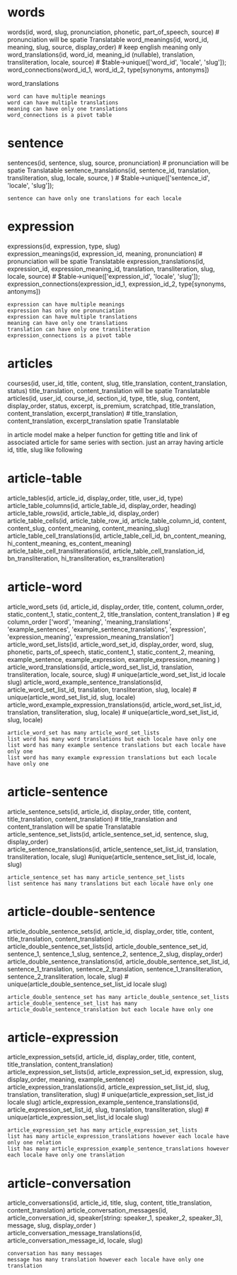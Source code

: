 # words
words(id, word, slug, pronunciation, phonetic, part_of_speech, source)   # pronunciation will be spatie Translatable
word_meanings(id, word_id, meaning, slug, source, display_order)   # keep english meaning only
word_translations(id, word_id, meaning_id (nullable), translation, transliteration, locale, source) # $table->unique(['word_id', 'locale', 'slug']);
word_connections(word_id_1, word_id_2, type[synonyms, antonyms])  

word_translations

```relation
word can have multiple meanings
word can have multiple translations
meaning can have only one translations
word_connections is a pivot table
````

# sentence
sentences(id, sentence, slug, source, pronunciation) # pronunciation will be spatie Translatable
sentence_translations(id, sentence_id, translation, transliteration,  slug, locale, source, )  # $table->unique(['sentence_id', 'locale', 'slug']); 

```relation
sentence can have only one translations for each locale
```

# expression
expressions(id, expression, type, slug)  
expression_meanings(id, expression_id, meaning, pronunciation)   # pronunciation will be spatie Translatable
expression_translations(id, expression_id, expression_meaning_id, translation, transliteration, slug, locale, source)  # $table->unique(['expression_id', 'locale', 'slug']);
expression_connections(expression_id_1, expression_id_2, type[synonyms, antonyms])  

```relation
expression can have multiple meanings
expression has only one pronunciation
expression can have multiple translations
meaning can have only one translations
translation can have only one transliteration
expression_connections is a pivot table
````

# articles
courses(id, user_id, title, content, slug, title_translation, content_translation, status)   title_translation, content_translation will be spatie Translatable
articles(id, user_id, course_id, section_id, type, title, slug, content, display_order, status, excerpt, is_premium, scratchpad, title_translation, content_translation, excerpt_translation)  # title_translation, content_translation, excerpt_translation spatie Translatable

in article model make a helper function for getting title and link of associated article for same series with section. just an array having article id, title, slug
like following



# article-table
article_tables(id, article_id, display_order, title, user_id, type)  
article_table_columns(id, article_table_id, display_order, heading)  
article_table_rows(id, article_table_id, display_order)  
article_table_cells(id, article_table_row_id, article_table_column_id, content, content_slug, content_meaning, content_meaning_slug)  
article_table_cell_translations(id, article_table_cell_id, bn_content_meaning, hi_content_meaning, es_content_meaning)  
article_table_cell_transliterations(id, article_table_cell_translation_id, bn_transliteration, hi_transliteration, es_transliteration)


# article-word
article_word_sets (id, article_id, display_order, title, content, column_order, static_content_1, static_content_2, title_translation, content_translation ) # eg column_order ['word', 'meaning', 'meaning_translations', 'example_sentences', 'example_sentence_translations', 'expression', 'expression_meaning', 'expression_meaning_translation']
article_word_set_lists(id, article_word_set_id, display_order, word, slug, phonetic, parts_of_speech, static_content_1, static_content_2, meaning, example_sentence, example_expression, example_expression_meaning )  
article_word_translations(id, article_word_set_list_id, translation, transliteration, locale, source, slug) # unique(article_word_set_list_id locale slug)
article_word_example_sentence_translations(id, article_word_set_list_id, translation, transliteration, slug, locale)  # unique(article_word_set_list_id, slug, locale)
article_word_example_expression_translations(id, article_word_set_list_id, translation, transliteration, slug, locale)  # unique(article_word_set_list_id, slug, locale)

```relation
article_word_set has many article_word_set_lists
list word has many word translations but each locale have only one
list word has many example sentence translations but each locale have only one
list word has many example expression translations but each locale have only one
````

# article-sentence
article_sentence_sets(id, article_id, display_order, title, content, title_translation, content_translation) # title_translation and content_translation will be spatie Translatable  
article_sentence_set_lists(id, article_sentence_set_id, sentence, slug, display_order)  
article_sentence_translations(id, article_sentence_set_list_id, translation, transliteration, locale, slug)  #unique(article_sentence_set_list_id, locale, slug)

```relation
article_sentence_set has many article_sentence_set_lists
list sentence has many translations but each locale have only one
````



# article-double-sentence
article_double_sentence_sets(id, article_id, display_order, title, content, title_translation, content_translation)  
article_double_sentence_set_lists(id, article_double_sentence_set_id, sentence_1, sentence_1_slug, sentence_2, sentence_2_slug, display_order)  
article_double_sentence_translations(id, article_double_sentence_set_list_id, sentence_1_translation, sentence_2_translation, sentence_1_transliteration, sentence_2_transliteration, locale, slug) # unique(article_double_sentence_set_list_id locale slug)

```relation
article_double_sentence_set has many article_double_sentence_set_lists
article_double_sentence_set_list has many article_double_sentence_translation but each locale have only one
````





# article-expression
article_expression_sets(id, article_id, display_order, title, content, title_translation, content_translation)  
article_expression_set_lists(id, article_expression_set_id, expression, slug, display_order, meaning, example_sentence)  
article_expression_translations(id, article_expression_set_list_id, slug, translation, transliteration, slug) # unique(article_expression_set_list_id locale slug)
article_expression_example_sentence_translations(id, article_expression_set_list_id, slug, translation, transliteration, slug) # unique(article_expression_set_list_id locale slug)

```relation
article_expression_set has many article_expression_set_lists
list has many article_expression_translations however each locale have only one relation
list has many article_expression_example_sentence_translations however each locale have only one translation
````



# article-conversation
article_conversations(id, article_id, title, slug, content, title_translation, content_translation)
article_conversation_messages(id, article_conversation_id, speaker[string: speaker_1, speaker_2, speaker_3], message, slug, display_order )
article_conversation_message_translations(id, article_conversation_message_id, locale, slug)

```relation
conversation has many messages
message has many translation however each locale have only one translation
```














